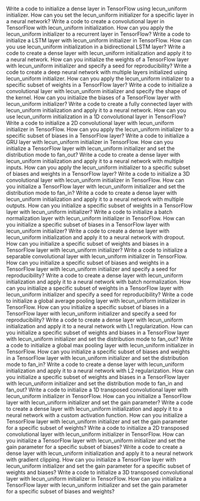 Write a code to initialize a dense layer in TensorFlow using lecun_uniform initializer.
How can you set the lecun_uniform initializer for a specific layer in a neural network?
Write a code to create a convolutional layer in TensorFlow with lecun_uniform initialization.
How can you apply the lecun_uniform initializer to a recurrent layer in TensorFlow?
Write a code to initialize a LSTM layer with lecun_uniform initializer in TensorFlow.
How can you use lecun_uniform initialization in a bidirectional LSTM layer?
Write a code to create a dense layer with lecun_uniform initialization and apply it to a neural network.
How can you initialize the weights of a TensorFlow layer with lecun_uniform initializer and specify a seed for reproducibility?
Write a code to create a deep neural network with multiple layers initialized using lecun_uniform initializer.
How can you apply the lecun_uniform initializer to a specific subset of weights in a TensorFlow layer?
Write a code to initialize a convolutional layer with lecun_uniform initializer and specify the shape of the kernel.
How can you initialize the biases of a TensorFlow layer with lecun_uniform initializer?
Write a code to create a fully connected layer with lecun_uniform initialization and apply it to a neural network.
How can you use lecun_uniform initialization in a 1D convolutional layer in TensorFlow?
Write a code to initialize a 2D convolutional layer with lecun_uniform initializer in TensorFlow.
How can you apply the lecun_uniform initializer to a specific subset of biases in a TensorFlow layer?
Write a code to initialize a GRU layer with lecun_uniform initializer in TensorFlow.
How can you initialize a TensorFlow layer with lecun_uniform initializer and set the distribution mode to fan_out?
Write a code to create a dense layer with lecun_uniform initialization and apply it to a neural network with multiple inputs.
How can you apply the lecun_uniform initializer to a specific subset of biases and weights in a TensorFlow layer?
Write a code to initialize a 3D convolutional layer with lecun_uniform initializer in TensorFlow.
How can you initialize a TensorFlow layer with lecun_uniform initializer and set the distribution mode to fan_in?
Write a code to create a dense layer with lecun_uniform initialization and apply it to a neural network with multiple outputs.
How can you initialize a specific subset of weights in a TensorFlow layer with lecun_uniform initializer?
Write a code to initialize a batch normalization layer with lecun_uniform initializer in TensorFlow.
How can you initialize a specific subset of biases in a TensorFlow layer with lecun_uniform initializer?
Write a code to create a dense layer with lecun_uniform initialization and apply it to a neural network with dropout.
How can you initialize a specific subset of weights and biases in a TensorFlow layer with lecun_uniform initializer?
Write a code to initialize a separable convolutional layer with lecun_uniform initializer in TensorFlow.
How can you initialize a specific subset of biases and weights in a TensorFlow layer with lecun_uniform initializer and specify a seed for reproducibility?
Write a code to create a dense layer with lecun_uniform initialization and apply it to a neural network with batch normalization.
How can you initialize a specific subset of weights in a TensorFlow layer with lecun_uniform initializer and specify a seed for reproducibility?
Write a code to initialize a global average pooling layer with lecun_uniform initializer in TensorFlow.
How can you initialize a specific subset of biases in a TensorFlow layer with lecun_uniform initializer and specify a seed for reproducibility?
Write a code to create a dense layer with lecun_uniform initialization and apply it to a neural network with L1 regularization.
How can you initialize a specific subset of weights and biases in a TensorFlow layer with lecun_uniform initializer and set the distribution mode to fan_out?
Write a code to initialize a global max pooling layer with lecun_uniform initializer in TensorFlow.
How can you initialize a specific subset of biases and weights in a TensorFlow layer with lecun_uniform initializer and set the distribution mode to fan_in?
Write a code to create a dense layer with lecun_uniform initialization and apply it to a neural network with L2 regularization.
How can you initialize a specific subset of weights and biases in a TensorFlow layer with lecun_uniform initializer and set the distribution mode to fan_in and fan_out?
Write a code to initialize a 1D transposed convolutional layer with lecun_uniform initializer in TensorFlow.
How can you initialize a TensorFlow layer with lecun_uniform initializer and set the gain parameter?
Write a code to create a dense layer with lecun_uniform initialization and apply it to a neural network with a custom activation function.
How can you initialize a TensorFlow layer with lecun_uniform initializer and set the gain parameter for a specific subset of weights?
Write a code to initialize a 2D transposed convolutional layer with lecun_uniform initializer in TensorFlow.
How can you initialize a TensorFlow layer with lecun_uniform initializer and set the gain parameter for a specific subset of biases?
Write a code to create a dense layer with lecun_uniform initialization and apply it to a neural network with gradient clipping.
How can you initialize a TensorFlow layer with lecun_uniform initializer and set the gain parameter for a specific subset of weights and biases?
Write a code to initialize a 3D transposed convolutional layer with lecun_uniform initializer in TensorFlow.
How can you initialize a TensorFlow layer with lecun_uniform initializer and set the gain parameter for a specific subset of biases and weights?
